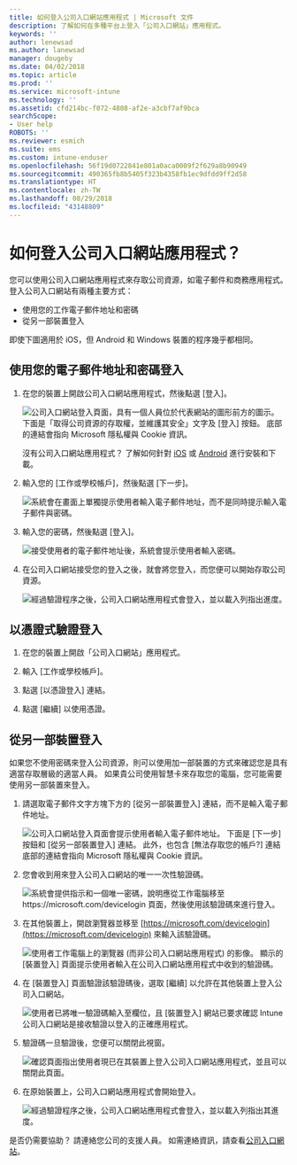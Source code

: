 ```yaml
---
title: 如何登入公司入口網站應用程式 | Microsoft 文件
description: 了解如何在多種平台上登入「公司入口網站」應用程式。
keywords: ''
author: lenewsad
ms.author: lanewsad
manager: dougeby
ms.date: 04/02/2018
ms.topic: article
ms.prod: ''
ms.service: microsoft-intune
ms.technology: ''
ms.assetid: cfd214bc-f072-4808-af2e-a3cbf7af9bca
searchScope:
- User help
ROBOTS: ''
ms.reviewer: esmich
ms.suite: ems
ms.custom: intune-enduser
ms.openlocfilehash: 56f19d0722841e801a0aca0009f2f629a8b90949
ms.sourcegitcommit: 490365fb8b5405f323b4358fb1ec9dfdd9ff2d58
ms.translationtype: HT
ms.contentlocale: zh-TW
ms.lasthandoff: 08/29/2018
ms.locfileid: "43148809"
---
```

# <a name="how-do-i-sign-in-to-the-company-portal-app---user-story-1132123--"></a>如何登入公司入口網站應用程式？ <!--User Story 1132123-->

您可以使用公司入口網站應用程式來存取公司資源，如電子郵件和商務應用程式。 登入公司入口網站有兩種主要方式：

* 使用您的工作電子郵件地址和密碼
* 從另一部裝置登入

即使下圖適用於 iOS，但 Android 和 Windows 裝置的程序幾乎都相同。

## <a name="signing-in-with-your-email-address-and-password"></a>使用您的電子郵件地址和密碼登入

1. 在您的裝置上開啟公司入口網站應用程式，然後點選 [登入]。

   ![公司入口網站登入頁面，具有一個人員位於代表網站的圖形前方的圖示。 下面是「取得公司資源的存取權，並維護其安全」文字及 [登入] 按鈕。 底部的連結會指向 Microsoft 隱私權與 Cookie 資訊。](/intune-user-help/media/cp_ios_aad_signin_after_1804_001.png)

   沒有公司入口網站應用程式？ 了解如何針對 [iOS](install-and-sign-in-to-the-intune-company-portal-app-ios.md) 或 [Android](install-the-company-portal-app-android.md) 進行安裝和下載。

2. 輸入您的 [工作或學校帳戶]，然後點選 [下一步]。

   ![系統會在畫面上單獨提示使用者輸入電子郵件地址，而不是同時提示輸入電子郵件與密碼。](/intune-user-help/media/cp_ios_aad_signin_after_1804_002.png)

3. 輸入您的密碼，然後點選 [登入]。

   ![接受使用者的電子郵件地址後，系統會提示使用者輸入密碼。](/intune-user-help/media/cp_ios_aad_signin_after_1804_003.png)

4. 在公司入口網站接受您的登入之後，就會將您登入，而您便可以開始存取公司資源。   

   ![經過驗證程序之後，公司入口網站應用程式會登入，並以載入列指出進度。](/intune-user-help/media/cp_ios_aad_signin_after_1804_004.png)

## <a name="signing-in-with-certificate-based-authentication"></a>以憑證式驗證登入

1.  在您的裝置上開啟「公司入口網站」應用程式。

2.  輸入 [工作或學校帳戶]。

3.  點選 [以憑證登入] 連結。

4.  點選 [繼續] 以使用憑證。

## <a name="signing-in-from-another-device"></a>從另一部裝置登入

如果您不使用密碼來登入公司資源，則可以使用加一部裝置的方式來確認您是具有適當存取層級的適當人員。 如果貴公司使用智慧卡來存取您的電腦，您可能需要使用另一部裝置來登入。

1. 請選取電子郵件文字方塊下方的 [從另一部裝置登入] 連結，而不是輸入電子郵件地址。

   ![公司入口網站登入頁面會提示使用者輸入電子郵件地址。  下面是 [下一步] 按鈕和 [從另一部裝置登入] 連結。 此外，也包含 [無法存取您的帳戶?] 連結 底部的連結會指向 Microsoft 隱私權與 Cookie 資訊。](/intune-user-help/media/cp_ios_aad_signin_after_1804_005.png)

2. 您會收到用來登入公司入口網站的唯一一次性驗證碼。

   ![系統會提供指示和一個唯一密碼，說明應從工作電腦移至 https://microsoft.com/devicelogin 頁面，然後使用該驗證碼來進行登入。](/intune-user-help/media/cp_ios_aad_signin_after_1804_006.png)

3. 在其他裝置上，開啟瀏覽器並移至 [https://microsoft.com/devicelogin](https://microsoft.com/devicelogin) 來輸入該驗證碼。

   ![使用者工作電腦上的瀏覽器 (而非公司入口網站應用程式) 的影像。 顯示的 [裝置登入] 頁面提示使用者輸入在公司入口網站應用程式中收到的驗證碼。](/intune/media/cp_ios_aad_signin_from_another_device_after_1704_004.png)

4. 在 [裝置登入] 頁面驗證該驗證碼後，選取 [繼續] 以允許在其他裝置上登入公司入口網站。

   ![使用者已將唯一驗證碼輸入至欄位，且 [裝置登入] 網站已要求確認 Intune 公司入口網站是接收驗證以登入的正確應用程式。](/intune/media/cp_ios_aad_signin_from_another_device_after_1704_005.png)

5. 驗證碼一旦驗證後，您便可以關閉此視窗。

   ![確認頁面指出使用者現已在其裝置上登入公司入口網站應用程式，並且可以關閉此頁面。](/intune/media/cp_ios_aad_signin_from_another_device_after_1704_006.png)

6. 在原始裝置上，公司入口網站應用程式會開始登入。

   ![經過驗證程序之後，公司入口網站應用程式會登入，並以載入列指出其進度。](/intune-user-help/media/cp_ios_aad_signin_after_1804_007.png)

是否仍需要協助？ 請連絡您公司的支援人員。 如需連絡資訊，請查看[公司入口網站](https://go.microsoft.com/fwlink/?linkid=2010980)。
